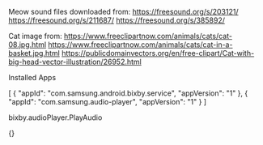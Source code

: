 Meow sound files downloaded from: 
https://freesound.org/s/203121/
https://freesound.org/s/211687/
https://freesound.org/s/385892/

Cat image from:
https://www.freeclipartnow.com/animals/cats/cat-08.jpg.html
https://www.freeclipartnow.com/animals/cats/cat-in-a-basket.jpg.html
https://publicdomainvectors.org/en/free-clipart/Cat-with-big-head-vector-illustration/26952.html


Installed Apps

[
  {
    "appId": "com.samsung.android.bixby.service",
    "appVersion": "1"
  },
  {
    "appId": "com.samsung.audio-player",
    "appVersion": "1"
  }
]


bixby.audioPlayer.PlayAudio

{}
